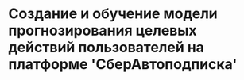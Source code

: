 # Создание и обучение модели прогнозирования целевых действий пользователей на платформе 'СберАвтоподписка'
